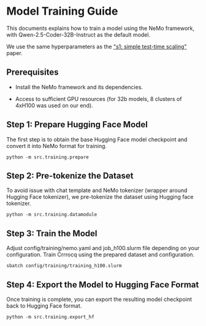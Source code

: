 # Model Training Guide

This documents explains how to train a model using the NeMo framework, with Qwen-2.5-Coder-32B-Instruct as the default model.

We use the same hyperparameters as the ["s1: simple test-time scaling"](https://arxiv.org/abs/2501.19393) paper.

## Prerequisites

- Install the NeMo framework and its dependencies.

- Access to sufficient GPU resources (for 32b models, 8 clusters of 4xH100 was used on our end).

## Step 1: Prepare Hugging Face Model

The first step is to obtain the base Hugging Face model checkpoint and convert it into NeMo format for training.

```console
python -m src.training.prepare
```

## Step 2: Pre-tokenize the Dataset

To avoid issue with chat template and NeMo tokenizer (wrapper around Hugging Face tokenizer), we pre-tokenize the dataset using Hugging face tokenizer.

```console
python -m src.training.datamodule
```

## Step 3: Train the Model

Adjust config/training/nemo.yaml and job_h100.slurm file depending on your configuration.
Train Crrrocq using the prepared dataset and configuration.

```console
sbatch config/training/training_h100.slurm
```

## Step 4: Export the Model to Hugging Face Format

Once training is complete, you can export the resulting model checkpoint back to Hugging Face format.

```console
python -m src.training.export_hf
```